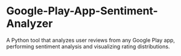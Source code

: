 # Google-Play-App-Sentiment-Analyzer
A Python tool that analyzes user reviews from any Google Play app, performing sentiment analysis and visualizing rating distributions.

